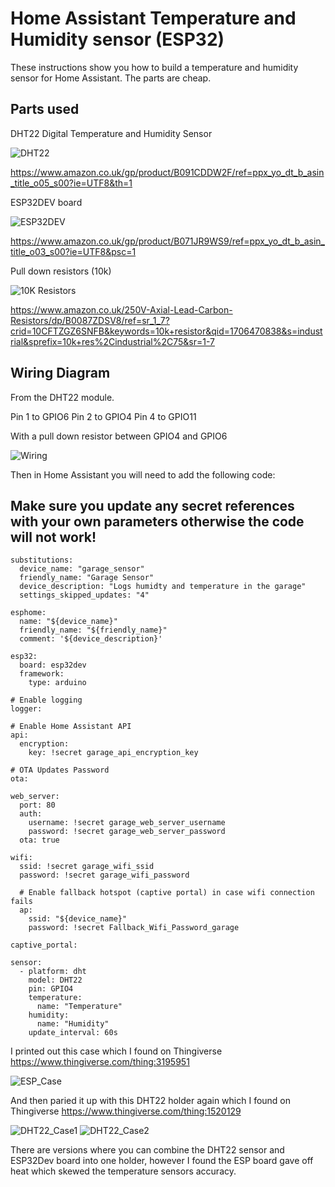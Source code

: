 # Home Assistant Temperature and Humidity sensor (ESP32)

These instructions show you how to build a temperature and humidity sensor for Home Assistant.
The parts are cheap.


## Parts used

DHT22 Digital Temperature and Humidity Sensor

![DHT22](DHT22.png)

https://www.amazon.co.uk/gp/product/B091CDDW2F/ref=ppx_yo_dt_b_asin_title_o05_s00?ie=UTF8&th=1

ESP32DEV board

![ESP32DEV](ESP32DEV.png)

https://www.amazon.co.uk/gp/product/B071JR9WS9/ref=ppx_yo_dt_b_asin_title_o03_s00?ie=UTF8&psc=1

Pull down resistors (10k)

![10K Resistors](<10K Resistors.png>)

https://www.amazon.co.uk/250V-Axial-Lead-Carbon-Resistors/dp/B0087ZDSV8/ref=sr_1_7?crid=10CFTZGZ6SNFB&keywords=10k+resistor&qid=1706470838&s=industrial&sprefix=10k+res%2Cindustrial%2C75&sr=1-7

## Wiring Diagram

From the DHT22 module. 

Pin 1 to GPIO6
Pin 2 to GPIO4
Pin 4 to GPIO11

With a pull down resistor between GPIO4 and GPIO6

![Wiring](Wiring.jpg)

Then in Home Assistant you will need to add the following code: 

## Make sure you update any secret references with your own parameters otherwise the code will not work!

```
substitutions:
  device_name: "garage_sensor"
  friendly_name: "Garage Sensor"
  device_description: "Logs humidty and temperature in the garage"
  settings_skipped_updates: "4"

esphome:
  name: "${device_name}"
  friendly_name: "${friendly_name}"
  comment: '${device_description}'

esp32:
  board: esp32dev
  framework:
    type: arduino

# Enable logging
logger:

# Enable Home Assistant API
api:
  encryption:
    key: !secret garage_api_encryption_key

# OTA Updates Password 
ota:

web_server:
  port: 80
  auth:
    username: !secret garage_web_server_username
    password: !secret garage_web_server_password
  ota: true

wifi:
  ssid: !secret garage_wifi_ssid
  password: !secret garage_wifi_password

  # Enable fallback hotspot (captive portal) in case wifi connection fails
  ap:
    ssid: "${device_name}"
    password: !secret Fallback_Wifi_Password_garage

captive_portal:

sensor:
  - platform: dht
    model: DHT22
    pin: GPIO4
    temperature:
      name: "Temperature"
    humidity:
      name: "Humidity"
    update_interval: 60s

```

I printed out this case which I found on Thingiverse https://www.thingiverse.com/thing:3195951

![ESP_Case](ESP_Case.png)

And then paried it up with this DHT22 holder again which I found on Thingiverse https://www.thingiverse.com/thing:1520129

![DHT22_Case1](DHT22_Case1.jpg)
![DHT22_Case2](DHT22_Case2.jpg)

There are versions where you can combine the DHT22 sensor and ESP32Dev board into one holder, however I found the ESP board gave off heat which skewed the temperature sensors accuracy.

